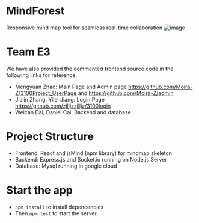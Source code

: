 # MindForest
Responsive mind map tool for seamless real-time collaboration
![image](https://user-images.githubusercontent.com/79785628/163191545-61a69c2b-0ed7-4ba9-b20b-7373b81fe8db.png)
# Team E3
We have also provided the commented frontend source code in the following links for reference.
* Mengyuan Zhao: Main Page and Admin page https://github.com/Moira-Z/3100Project_UserPage and https://github.com/Moira-Z/admin
* Jialin Zhang, Yilei Jiang: Login Page https://github.com/zjlljzzjlljz/3100login
* Weican Dai, Daniel Cai: Backend and database


# Project Structure
  * Frontend: React and jsMind (npm library) for mindmap skeleton
  * Backend: Express.js and Socket.io running on Node.js Server
  * Database: Mysql running in google cloud
# Start the app
  * `npm install` to install depencencies
  * Then `npm test` to start the server
